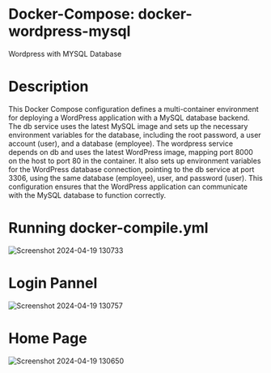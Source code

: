 # Docker-Compose: docker-wordpress-mysql
Wordpress with MYSQL Database

# Description
This Docker Compose configuration defines a multi-container environment for deploying a WordPress application with a MySQL database backend. The db service uses the latest MySQL image and sets up the necessary environment variables for the database, including the root password, a user account (user), and a database (employee). The wordpress service depends on db and uses the latest WordPress image, mapping port 8000 on the host to port 80 in the container. It also sets up environment variables for the WordPress database connection, pointing to the db service at port 3306, using the same database (employee), user, and password (user). This configuration ensures that the WordPress application can communicate with the MySQL database to function correctly.

# Running docker-compile.yml 
![Screenshot 2024-04-19 130733](https://github.com/A1iw4r3/docker-wordpress-mysql/assets/124252109/84dff503-6816-4e83-9305-1d663b427655)

# Login Pannel
![Screenshot 2024-04-19 130757](https://github.com/A1iw4r3/docker-wordpress-mysql/assets/124252109/d9769392-e23e-4e79-87e3-e865d59b262d)

# Home Page
![Screenshot 2024-04-19 130650](https://github.com/A1iw4r3/docker-wordpress-mysql/assets/124252109/5b9a700f-8434-4733-a0fc-792a4beedadb)
